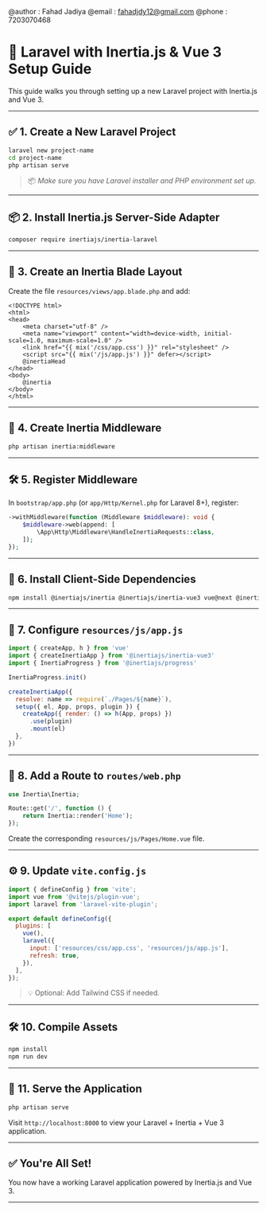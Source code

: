 @author : Fahad Jadiya
@email  : fahadjdy12@gmail.com
@phone  : 7203070468

# 🚀 Laravel with Inertia.js & Vue 3 Setup Guide 

This guide walks you through setting up a new Laravel project with Inertia.js and Vue 3.

---

## ✅ 1. Create a New Laravel Project

```bash
laravel new project-name
cd project-name
php artisan serve
```

> 📦 *Make sure you have Laravel installer and PHP environment set up.*

---

## 📦 2. Install Inertia.js Server-Side Adapter

```bash
composer require inertiajs/inertia-laravel
```

---

## 🧱 3. Create an Inertia Blade Layout

Create the file `resources/views/app.blade.php` and add:

```blade
<!DOCTYPE html>
<html>
<head>
    <meta charset="utf-8" />
    <meta name="viewport" content="width=device-width, initial-scale=1.0, maximum-scale=1.0" />
    <link href="{{ mix('/css/app.css') }}" rel="stylesheet" />
    <script src="{{ mix('/js/app.js') }}" defer></script>
    @inertiaHead
</head>
<body>
    @inertia
</body>
</html>
```

---

## 🔐 4. Create Inertia Middleware

```bash
php artisan inertia:middleware
```

---

## 🛠️ 5. Register Middleware

In `bootstrap/app.php` (or `app/Http/Kernel.php` for Laravel 8+), register:

```php
->withMiddleware(function (Middleware $middleware): void {
    $middleware->web(append: [
        \App\Http\Middleware\HandleInertiaRequests::class,
    ]);
});
```

---

## 🎨 6. Install Client-Side Dependencies

```bash
npm install @inertiajs/inertia @inertiajs/inertia-vue3 vue@next @inertiajs/progress
```

---

## 🧩 7. Configure `resources/js/app.js`

```js
import { createApp, h } from 'vue'
import { createInertiaApp } from '@inertiajs/inertia-vue3'
import { InertiaProgress } from '@inertiajs/progress'

InertiaProgress.init()

createInertiaApp({
  resolve: name => require(`./Pages/${name}`),
  setup({ el, App, props, plugin }) {
    createApp({ render: () => h(App, props) })
      .use(plugin)
      .mount(el)
  },
})
```

---

## 🔁 8. Add a Route to `routes/web.php`

```php
use Inertia\Inertia;

Route::get('/', function () {
    return Inertia::render('Home');
});
```

Create the corresponding `resources/js/Pages/Home.vue` file.

---

## ⚙️ 9. Update `vite.config.js`

```js
import { defineConfig } from 'vite';
import vue from '@vitejs/plugin-vue';
import laravel from 'laravel-vite-plugin';

export default defineConfig({
  plugins: [
    vue(),
    laravel({
      input: ['resources/css/app.css', 'resources/js/app.js'],
      refresh: true,
    }),
  ],
});
```

> 💡 Optional: Add Tailwind CSS if needed.

---

## 🛠️ 10. Compile Assets

```bash
npm install
npm run dev
```

---

## 🚀 11. Serve the Application

```bash
php artisan serve
```

Visit `http://localhost:8000` to view your Laravel + Inertia + Vue 3 application.

---

## ✅ You're All Set!

You now have a working Laravel application powered by Inertia.js and Vue 3.

---
